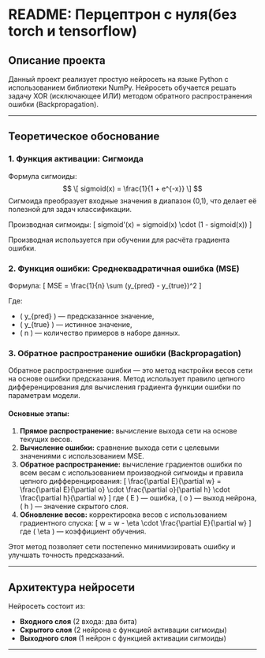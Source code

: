 # README: Перцептрон с нуля(без torch и tensorflow)

## Описание проекта
Данный проект реализует простую нейросеть на языке Python с использованием библиотеки NumPy. Нейросеть обучается решать задачу XOR (исключающее ИЛИ) методом обратного распространения ошибки (Backpropagation).

---

## Теоретическое обоснование

### 1. Функция активации: Сигмоида
Формула сигмоиды:
$$
\[
sigmoid(x) = \frac{1}{1 + e^{-x}}
\]
$$
Сигмоида преобразует входные значения в диапазон (0,1), что делает её полезной для задач классификации.

Производная сигмоиды:
\[
sigmoid'(x) = sigmoid(x) \cdot (1 - sigmoid(x))
\]

Производная используется при обучении для расчёта градиента ошибки.

### 2. Функция ошибки: Среднеквадратичная ошибка (MSE)
Формула:
\[
MSE = \frac{1}{n} \sum (y_{pred} - y_{true})^2
\]

Где:
- \( y_{pred} \) — предсказанное значение,
- \( y_{true} \) — истинное значение,
- \( n \) — количество примеров в наборе данных.

### 3. Обратное распространение ошибки (Backpropagation)
Обратное распространение ошибки — это метод настройки весов сети на основе ошибки предсказания. Метод использует правило цепного дифференцирования для вычисления градиента функции ошибки по параметрам модели.

#### Основные этапы:
1. **Прямое распространение:** вычисление выхода сети на основе текущих весов.
2. **Вычисление ошибки:** сравнение выхода сети с целевыми значениями с использованием MSE.
3. **Обратное распространение:** вычисление градиентов ошибки по всем весам с использованием производной сигмоиды и правила цепного дифференцирования:
   \[
   \frac{\partial E}{\partial w} = \frac{\partial E}{\partial o} \cdot \frac{\partial o}{\partial h} \cdot \frac{\partial h}{\partial w}
   \]
   где \( E \) — ошибка, \( o \) — выход нейрона, \( h \) — значение скрытого слоя.
4. **Обновление весов:** корректировка весов с использованием градиентного спуска:
   \[
   w = w - \eta \cdot \frac{\partial E}{\partial w}
   \]
   где \( \eta \) — коэффициент обучения.

Этот метод позволяет сети постепенно минимизировать ошибку и улучшать точность предсказаний.

---

## Архитектура нейросети

Нейросеть состоит из:
- **Входного слоя** (2 входа: два бита)
- **Скрытого слоя** (2 нейрона с функцией активации сигмоиды)
- **Выходного слоя** (1 нейрон с функцией активации сигмоиды)

---
